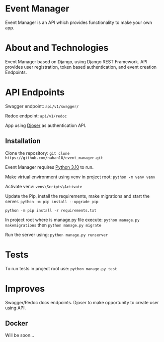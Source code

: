 # Event Manager

Event Manager is an API which provides functionality to make your own app.

# About and Technologies
Event Manager based on Django, using Django REST Framework. 
API provides user registration, token based authentication, and event creation Endpoints. 

# API Endpoints
Swagger endpoint:
```api/v1/swagger/```

Redoc endpoint:
```api/v1/redoc```

App using [Djoser](https://djoser.readthedocs.io/en/latest/getting_started.html) as authentication API.


## Installation

Clone the repository:
```git clone https://github.com/hahan18/event_manager.git```

Event Manager requires [Python 3.10](https://www.python.org/downloads/release/python-3100/) to run.

Make virtual environment using venv in project root:
```python -m venv venv```

Activate venv:
```venv\Scripts\Activate```

Update the Pip, install the requirements, make migrations and start the server.
```python -m pip install --upgrade pip```

```python -m pip install -r requirements.txt```

In project root where is manage.py file execute:
```python manage.py makemigrations``` 
then
```python manage.py migrate```

Run the server using:
```python manage.py runserver```

# Tests
To run tests in project root use:
```python manage.py test```

# Improves
Swagger/Redoc docs endpoints.
Djoser to make opportunity to create user using API.


## Docker
Will be soon...
   
   
   
